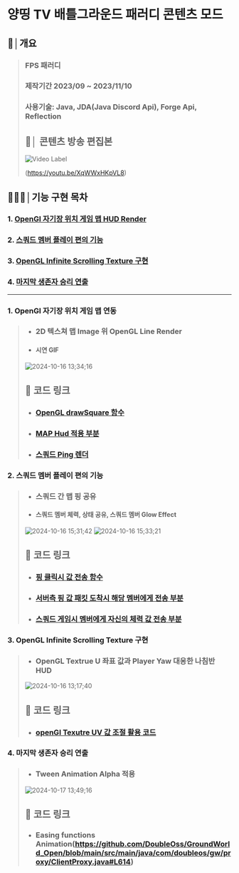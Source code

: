 # 양띵 TV 배틀그라운드 패러디 콘텐츠 모드

## 📝│개요
> ### FPS 패러디
>
> ### 제작기간  2023/09 ~ 2023/11/10
> ### 사용기술: Java, JDA(Java Discord Api), Forge Api, Reflection
> 
> ## 💬│ 콘텐츠 방송 편집본
> ![Video Label](http://img.youtube.com/vi/XqWWxHKpVL8/0.jpg)
>
> (https://youtu.be/XqWWxHKpVL8)


## 👨🏻‍💻│기능 구현 목차
###   1. [OpenGl 자기장 위치 게임 맵 HUD Render](https://github.com/DoubleOss/GroundWorld_Open?tab=readme-ov-file#1-%EB%A7%88%EC%9D%B8%ED%81%AC%EB%9E%98%ED%94%84%ED%8A%B8-%EB%8F%99%EC%98%81%EC%83%81-%EB%9D%BC%EC%9D%B4%EB%B8%8C%EB%9F%AC%EB%A6%AC-%EC%97%B0%EA%B2%B0)
###   2. [스쿼드 멤버 플레이 편의 기능](https://github.com/DoubleOss/GroundWorld_Open?tab=readme-ov-file#2-%EB%A7%88%EC%9D%B8%ED%81%AC%EB%9E%98%ED%94%84%ED%8A%B8-tinysound-lib-%EC%97%B0%EB%8F%99)
###   3. [OpenGL Infinite Scrolling Texture 구현](https://github.com/DoubleOss/GroundWorld_Open/tree/main?tab=readme-ov-file#3-%EB%A7%88%EC%9D%B8%ED%81%AC%EB%9E%98%ED%94%84%ED%8A%B8-%EC%95%84%EC%9D%B4%ED%85%9C-%EC%B6%94%EA%B0%80%EB%A5%BC-%EC%9C%84%ED%95%9C-%EB%93%B1%EB%A1%9D%EA%B3%BC%EC%A0%95-%EA%B0%84%EC%86%8C%ED%99%94)
###   4. [마지막 생존자 승리 연출](https://github.com/DoubleOss/GroundWorld_Open?tab=readme-ov-file#3-hud-%EC%8B%9C%EC%8A%A4%ED%85%9C-1)

***

### 1. OpenGl 자기장 위치 게임 맵 연동
> * ### 2D 텍스쳐 맵 Image 위 OpenGL Line Render
> * #### 시연 GIF
> ![2024-10-16 13;34;16](https://github.com/user-attachments/assets/f1b8875b-c267-4750-ac55-a9c0f120ddfd)
> ## 🔗 코드 링크
> * ### [OpenGL drawSquare 함수](https://github.com/DoubleOss/YDGround2_Open/blob/main/src/main/java/com/doubleos/yd/proxy/ClientProxy.java#L809)
> * ### [MAP Hud 적용 부분](https://github.com/DoubleOss/YDGround2_Open/blob/main/src/main/java/com/doubleos/yd/proxy/ClientProxy.java#L714)
> * ### [스쿼드 Ping 렌더 ](https://github.com/DoubleOss/YDGround2_Open/blob/main/src/main/java/com/doubleos/yd/proxy/ClientProxy.java#L669)


### 2. 스쿼드 멤버 플레이 편의 기능
> * ### 스쿼드 간 맵 핑 공유
> * #### 스쿼드 멤버 체력, 상태 공유, 스쿼드 멤버 Glow Effect
> ![2024-10-16 15;31;42](https://github.com/user-attachments/assets/76f86ca7-b97b-444e-b4a5-a34163735b09)
> ![2024-10-16 15;33;21](https://github.com/user-attachments/assets/e198e619-2b7d-43e4-8dd8-9aef0a04b30b)
> ## 🔗 코드 링크
> * ### [핑 클릭시 값 전송 함수](https://github.com/DoubleOss/YDGround2_Open/blob/main/src/main/java/com/doubleos/yd/proxy/ClientProxy.java#L265)
> * ### [서버측 핑 값 패킷 도착시 해당 멤버에게 전송 부분](https://github.com/DoubleOss/YDGround2_Open/blob/main/src/main/java/com/doubleos/yd/packet/SPacketSendPingPos.java#L62)
> * ### [스쿼드 게임시 멤버에게 자신의 체력 값 전송 부분 ](https://github.com/DoubleOss/YDGround2_Open/blob/main/src/main/java/com/doubleos/yd/proxy/ClientProxy.java#L295)
> 


### 3. OpenGL Infinite Scrolling Texture 구현
> * ### OpenGL Textrue U 좌표 값과 Player Yaw 대응한 나침반 HUD
> ![2024-10-16 13;17;40](https://github.com/user-attachments/assets/7905a43b-9ae7-4482-b03b-02be11e24626)
> ## 🔗 코드 링크
> * ### [openGl Texutre UV 값 조절 활용 코드](https://github.com/DoubleOss/YDGround2_Open/blob/main/src/main/java/com/doubleos/yd/proxy/ClientProxy.java#L560)


### 4. 마지막 생존자 승리 연출
> * ### Tween Animation Alpha 적용
> ![2024-10-17 13;49;16](https://github.com/user-attachments/assets/e4116347-d69d-4e54-a41c-bc28449e9174)
> ## 🔗 코드 링크
> * ### Easing functions Animation(https://github.com/DoubleOss/GroundWorld_Open/blob/main/src/main/java/com/doubleos/gw/proxy/ClientProxy.java#L614)
